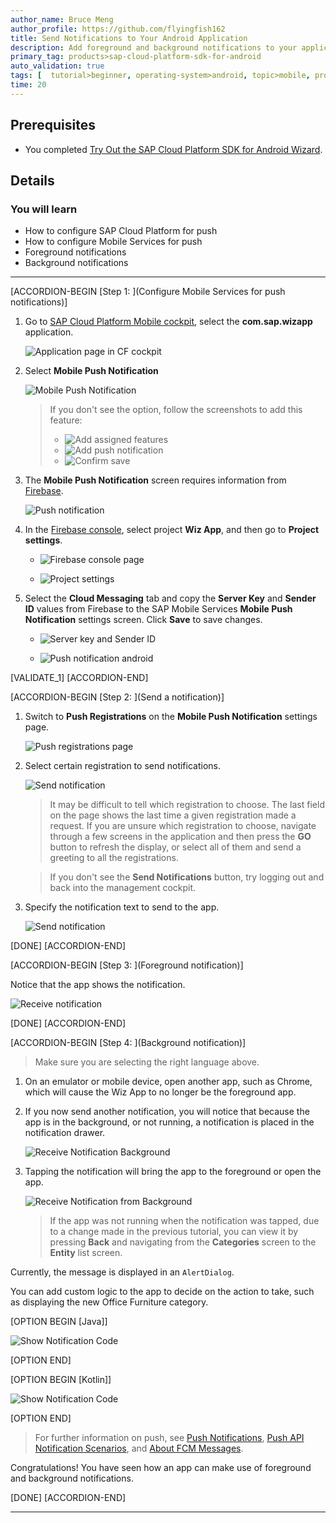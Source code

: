 ```yaml
---
author_name: Bruce Meng
author_profile: https://github.com/flyingfish162
title: Send Notifications to Your Android Application
description: Add foreground and background notifications to your application using Google Firebase.
primary_tag: products>sap-cloud-platform-sdk-for-android
auto_validation: true
tags: [  tutorial>beginner, operating-system>android, topic>mobile, products>sap-cloud-platform-sdk-for-android, products>sap-cloud-platform ]
time: 20
---
```



## Prerequisites
- You completed [Try Out the SAP Cloud Platform SDK for Android Wizard](cp-sdk-android-wizard-app).


## Details
### You will learn
  - How to configure SAP Cloud Platform for push
  - How to configure Mobile Services for push
  - Foreground notifications
  - Background notifications

---

[ACCORDION-BEGIN [Step 1: ](Configure Mobile Services for push notifications)]

1.  Go to [SAP Cloud Platform Mobile cockpit](https://mobile-service-cockpit-web.cfapps.eu10.hana.ondemand.com/), select the **com.sap.wizapp** application.

    ![Application page in CF cockpit](cf-trial-application-page.png)

2.  Select **Mobile Push Notification**

    ![Mobile Push Notification](push-notification.png)

    >If you don't see the option, follow the screenshots to add this feature:
    > - ![Add assigned features](add-assigned-features.png)
    > - ![Add push notification](add-push-notification.png)
    > - ![Confirm save](confirm-change.png)

3.  The **Mobile Push Notification** screen requires information from [Firebase](https://firebase.google.com/).

    ![Push notification](push-notification-blank.png)

4.  In the [Firebase console](https://console.firebase.google.com/), select project **Wiz App**, and then go to **Project settings**.

    - ![Firebase console page](firebase-console-page.png)

    - ![Project settings](firebase-project-settings.png)

5.  Select the **Cloud Messaging** tab and copy the **Server Key** and **Sender ID** values from Firebase to the SAP Mobile Services **Mobile Push Notification** settings screen. Click **Save** to save changes.

    - ![Server key and Sender ID](serverkey-and-senderid.png)

    - ![Push notification android](push-notification-android.png)

[VALIDATE_1]
[ACCORDION-END]

[ACCORDION-BEGIN [Step 2: ](Send a notification)]

1.  Switch to **Push Registrations** on the **Mobile Push Notification** settings page.

    ![Push registrations page](push-registrations.png)

2.  Select certain registration to send notifications.

    ![Send notification](send-notification.png)

    >It may be difficult to tell which registration to choose. The last field on the page shows the last time a given registration made a request. If you are unsure which registration to choose, navigate through a few screens in the application and then press the **GO** button to refresh the display, or select all of them and send a greeting to all the registrations.

    >If you don't see the **Send Notifications** button, try logging out and back into the management cockpit.

3.  Specify the notification text to send to the app.

    ![Send notification](send-notification2.png)

[DONE]
[ACCORDION-END]

[ACCORDION-BEGIN [Step 3: ](Foreground notification)]

Notice that the app shows the notification.

![Receive notification](receive-notification.png)

[DONE]
[ACCORDION-END]

[ACCORDION-BEGIN [Step 4: ](Background notification)]

>Make sure you are selecting the right language above.

1.  On an emulator or mobile device, open another app, such as Chrome, which will cause the Wiz App to no longer be the foreground app.

2.  If you now send another notification, you will notice that because the app is in the background, or not running, a notification is placed in the notification drawer.

    ![Receive Notification Background](receive-notification-background.png)

3.  Tapping the notification will bring the app to the foreground or open the app.

    ![Receive Notification from Background](receive-notification.png)

    >If the app was not running when the notification was tapped, due to a change made in the previous tutorial, you can view it by pressing **Back** and navigating from the **Categories** screen to the **Entity** list screen.

Currently, the message is displayed in an `AlertDialog`.

You can add custom logic to the app to decide on the action to take, such as displaying the new Office Furniture category.

[OPTION BEGIN [Java]]

![Show Notification Code](show-notification-code-java.png)

[OPTION END]

[OPTION BEGIN [Kotlin]]

![Show Notification Code](show-notification-code-kotlin.png)

[OPTION END]

>For further information on push, see [Push Notifications](https://help.sap.com/doc/f53c64b93e5140918d676b927a3cd65b/Cloud/en-US/docs-en/guides/features/push/android/push.html#support-for-baidu-push), [Push API Notification Scenarios](https://help.sap.com/viewer/38dbd9fbb49240f3b4d954e92335e670/Cloud/en-US/aaec2dbe78ec4fc08ef0a605a899e3dd.html), and [About FCM Messages](https://firebase.google.com/docs/cloud-messaging/concept-options).

Congratulations! You have seen how an app can make use of foreground and background notifications.

[DONE]
[ACCORDION-END]

---
